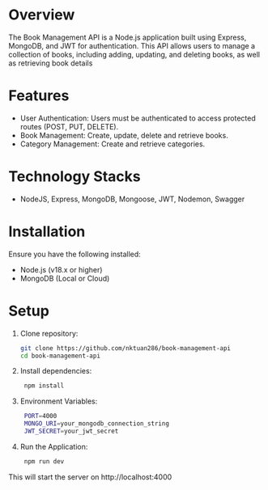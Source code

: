 # Overview
The Book Management API is a Node.js application built using Express, MongoDB, and JWT for authentication. This API allows users to manage a collection of books, including adding, updating, and deleting books, as well as retrieving book details

# Features
<ul>
  <li>User Authentication: Users must be authenticated to access protected routes (POST, PUT, DELETE).</li>
  <li>Book Management: Create, update, delete and retrieve books.</li>
  <li>Category Management: Create and retrieve categories.</li>
</ul>

# Technology Stacks
<ul>
  <li>NodeJS, Express, MongoDB, Mongoose, JWT, Nodemon, Swagger</li>
</ul>

# Installation
Ensure you have the following installed:

- Node.js (v18.x or higher)
- MongoDB (Local or Cloud)

# Setup
1. Clone repository:
   
    ```sh
   git clone https://github.com/nktuan286/book-management-api
    cd book-management-api
   ```
2. Install dependencies:
   
    ```sh
     npm install
    ```
3. Environment Variables:
   ```sh
    PORT=4000
    MONGO_URI=your_mongodb_connection_string
    JWT_SECRET=your_jwt_secret
   ```
5. Run the Application:
   ```sh
    npm run dev
   ```

This will start the server on http://localhost:4000
